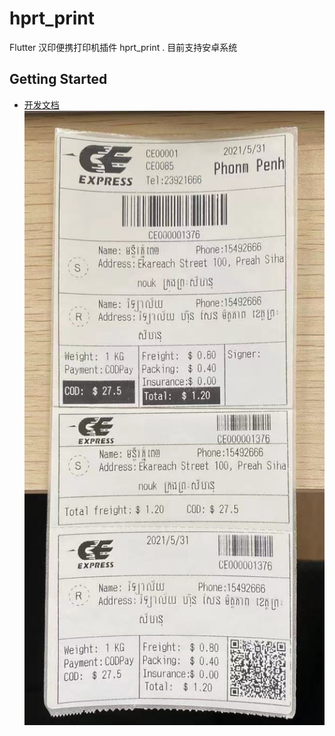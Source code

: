 # hprt_print

Flutter 汉印便携打印机插件 hprt_print . 目前支持安卓系统

## Getting Started

- [开发文档](https://www.yuque.com/bulanni00/whz2kl/fxxmql)
![Notification](/example/assets/icon/16.jpg)

